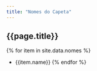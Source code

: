 ```yaml
---
title: "Nomes do Capeta"
---
```


## {{page.title}}

{% for item in site.data.nomes %}

* {{item.name}}
{% endfor %}
